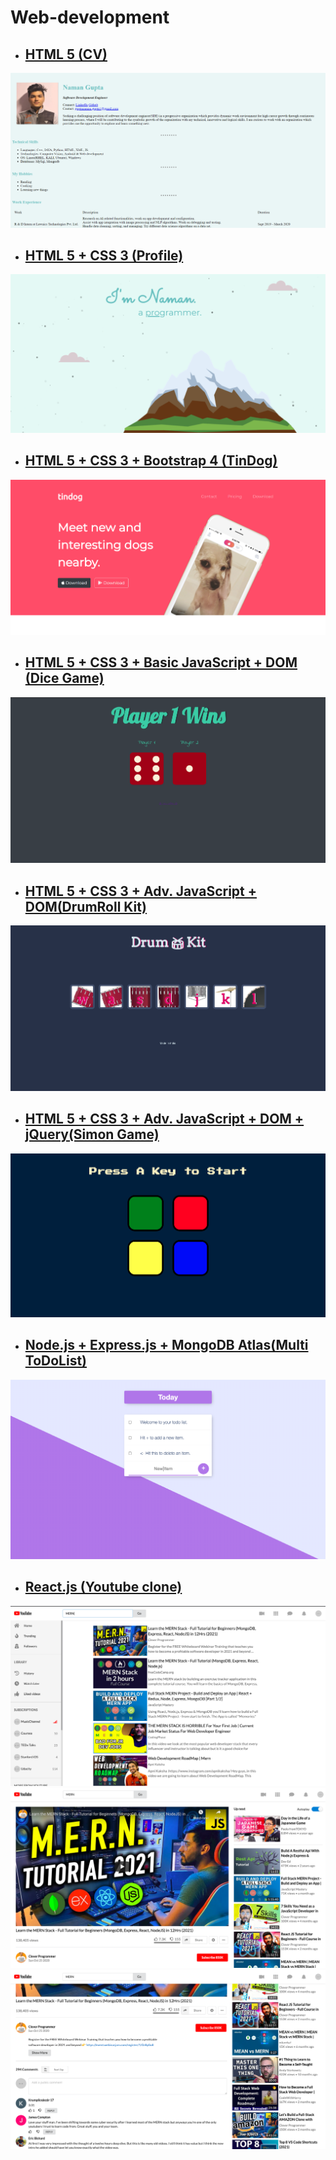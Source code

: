 # Web-development
* ## [HTML 5 (CV)](https://namangupta.tech/profile.html)
![cv1](https://github.com/namangupta-98/Web-Dev/blob/master/Sample-images/cv1.png)
* ## [HTML 5 + CSS 3 (Profile)](https://namangupta-98.github.io/Web-Dev/index.html)
![cv2](https://github.com/namangupta-98/Web-Dev/blob/master/Sample-images/cv2.png)
* ## [HTML 5 + CSS 3 + Bootstrap 4 (TinDog)](https://namangupta-98.github.io/Web-Dev/Tindog/index.html)
![tindog](https://github.com/namangupta-98/Web-Dev/blob/master/Sample-images/tindog.png)
* ## [HTML 5 + CSS 3 + Basic JavaScript + DOM (Dice Game)](https://namangupta-98.github.io/Web-Dev/DOM-DiceGame/index.html)
![dice](https://github.com/namangupta-98/Web-Dev/blob/master/Sample-images/dice.png)
* ## [HTML 5 + CSS 3 + Adv. JavaScript + DOM(DrumRoll Kit)](https://namangupta-98.github.io/Web-Dev/Adv.%20JS%20%26%20DOM%20DrumRoll%20Kit/index.html)
![drum](https://github.com/namangupta-98/Web-Dev/blob/master/Sample-images/drum.png)
* ## [HTML 5 + CSS 3 + Adv. JavaScript + DOM + jQuery(Simon Game)](https://namangupta-98.github.io/Web-Dev/Simon%20Game/index.html)
![simon](https://github.com/namangupta-98/Web-Dev/blob/master/Sample-images/simon-game.png)
* ## [Node.js + Express.js + MongoDB Atlas(Multi ToDoList)](https://cryptic-gorge-24082.herokuapp.com/)
![list](https://github.com/namangupta-98/Web-Dev/blob/master/Sample-images/todolist.png)
* ## [React.js (Youtube clone)](https://clone-youtube-clone.herokuapp.com/)
![youtube_list](https://github.com/namangupta-98/Web-Dev/blob/master/Sample-images/youtube_list.png)
![youtube_video](https://github.com/namangupta-98/Web-Dev/blob/master/Sample-images/youtube_video.png)
![youtube_list](https://github.com/namangupta-98/Web-Dev/blob/master/Sample-images/youtube_comments.png)
